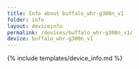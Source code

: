 ```yaml
---
title: Info about buffalo_whr-g300n_v1
folder: info
layout: deviceinfo
permalink: /devices/buffalo_whr-g300n_v1/
device: buffalo_whr-g300n_v1
---
```

{% include templates/device_info.md %}
